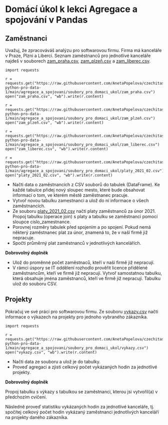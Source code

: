 # Domácí úkol k lekci Agregace a spojování v Pandas

## Zaměstnanci

Uvažuj, že zpracováváš analýzu pro softwarovou firmu. Firma má kanceláře v Praze, Plzni a Liberci. Seznam zaměstnanců pro jednotlivé kanceláře najdeš v souborech [zam_praha.csv](https://raw.githubusercontent.com/AnetaPopelova/czechitas-python-pro-data-1/main/agregace_a_spojovani/soubory_pro_domaci_ukol/zam_praha.csv), [zam_plzeň.csv](https://raw.githubusercontent.com/AnetaPopelova/czechitas-python-pro-data-1/main/agregace_a_spojovani/soubory_pro_domaci_ukol/zam_plzeň.csv) a [zam_liberec.csv](https://raw.githubusercontent.com/AnetaPopelova/czechitas-python-pro-data-1/main/agregace_a_spojovani/soubory_pro_domaci_ukol/zam_liberec.csv).

```
import requests

r = requests.get("https://raw.githubusercontent.com/AnetaPopelova/czechitas-python-pro-data-1/main/agregace_a_spojovani/soubory_pro_domaci_ukol/zam_praha.csv")
open("zam_praha.csv", "wb").write(r.content)

r = requests.get("https://raw.githubusercontent.com/AnetaPopelova/czechitas-python-pro-data-1/main/agregace_a_spojovani/soubory_pro_domaci_ukol/zam_plzeň.csv")
open("zam_plzeň.csv", "wb").write(r.content)

r = requests.get("https://raw.githubusercontent.com/AnetaPopelova/czechitas-python-pro-data-1/main/agregace_a_spojovani/soubory_pro_domaci_ukol/zam_liberec.csv")
open("zam_liberec.csv", "wb").write(r.content)

r = requests.get("https://raw.githubusercontent.com/AnetaPopelova/czechitas-python-pro-data-1/main/agregace_a_spojovani/soubory_pro_domaci_ukol/platy_2021_02.csv")
open("platy_2021_02.csv", "wb").write(r.content)
```

* Načti data o zaměstnancích z CSV souborů do tabulek (DataFrame). Ke každé tabulce přidej nový sloupec mesto, které bude obsahovat informaci o tom, ve kterém městě zaměstnanec pracuje.
* Vytvoř novou tabulku zamestnanci a ulož do ní informace o všech zaměstnancích.
* Ze souboru [platy_2021_02.csv](https://raw.githubusercontent.com/AnetaPopelova/czechitas-python-pro-data-1/main/agregace_a_spojovani/soubory_pro_domaci_ukol/platy_2021_02.csv) načti platy zaměstnanců za únor 2021. Propoj tabulku (operace join) s platy a tabulku se zaměstnanci pomocí sloupce cislo_zamestnance.
* Porovnej rozměry tabulek před spojením a po spojení. Pokud nemá některý zaměstnanec plat za únor, znamená to, že v naší firmě již nepracuje.
* Spočti průměrný plat zaměstnanců v jednotlivých kancelářích.


**Dobrovolný doplněk**

* Ulož do proměnné počet zaměstnaců, kteří v naší firmě již nepracují.
* V rámci úspory se IT oddělení rozhodlo prověřit licence přidělené zaměstnancům, kteří ve firmě již nepracují. Vytvoř samostatnou tabulku, která obsahuje jména zaměstnanců, kteří ve firmě již nepracují. Tabulku ulož do souboru CSV.



## Projekty
Pokračuj ve své práci pro softwarovou firmu. Ze souboru [vykazy.csv](https://raw.githubusercontent.com/AnetaPopelova/czechitas-python-pro-data-1/main/agregace_a_spojovani/soubory_pro_domaci_ukol/vykazy.csv) načti informace o výkazech na projekty pro jednoho vybraného zákazníka.

```
import requests

r = requests.get("https://raw.githubusercontent.com/AnetaPopelova/czechitas-python-pro-data-1/main/agregace_a_spojovani/soubory_pro_domaci_ukol/vykazy.csv")
open("vykazy.csv", "wb").write(r.content)
```

* Načti data ze souboru a ulož je do tabulky.
* Proveď agregaci a zjisti celkový počet vykázaných hodin za jednotlivé projekty.

**Dobrovolný doplněk**

Propoj tabulku s výkazy s tabulkou se zaměstnanci, kterou jsi vytvořil(a) v předchozím cvičení. 

Následně proveď statistiku vykázaných hodin za jednotlivé kanceláře, tj. spočítej celkový počet hodin vykázaný zaměstnanci jednotlivých kanceláří na projekty daného zákazníka.